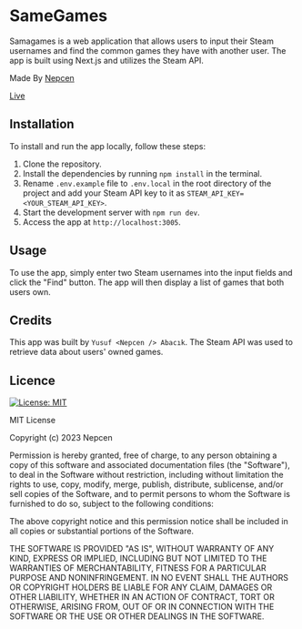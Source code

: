 # SameGames

Samagames is a web application that allows users to input their Steam usernames and find the common games they have with another user. The app is built using Next.js and utilizes the Steam API.

Made By [Nepcen](https://www.linkedin.com/in/yusufabacik/)

[Live](https://same-games.vercel.app/)

## Installation

To install and run the app locally, follow these steps:

1. Clone the repository.
2. Install the dependencies by running `npm install` in the terminal.
3. Rename `.env.example` file to `.env.local` in the root directory of the project and add your Steam API key to it as `STEAM_API_KEY=<YOUR_STEAM_API_KEY>`.
4. Start the development server with `npm run dev`.
5. Access the app at `http://localhost:3005`.

## Usage

To use the app, simply enter two Steam usernames into the input fields and click the "Find" button. The app will then display a list of games that both users own.

## Credits

This app was built by `Yusuf <Nepcen /> Abacık`. The Steam API was used to retrieve data about users' owned games.

## Licence
[![License: MIT](https://img.shields.io/badge/License-MIT-yellow.svg)](https://opensource.org/licenses/MIT)

MIT License

Copyright (c) 2023 Nepcen

Permission is hereby granted, free of charge, to any person obtaining a copy
of this software and associated documentation files (the "Software"), to deal
in the Software without restriction, including without limitation the rights
to use, copy, modify, merge, publish, distribute, sublicense, and/or sell
copies of the Software, and to permit persons to whom the Software is
furnished to do so, subject to the following conditions:

The above copyright notice and this permission notice shall be included in all
copies or substantial portions of the Software.

THE SOFTWARE IS PROVIDED "AS IS", WITHOUT WARRANTY OF ANY KIND, EXPRESS OR
IMPLIED, INCLUDING BUT NOT LIMITED TO THE WARRANTIES OF MERCHANTABILITY,
FITNESS FOR A PARTICULAR PURPOSE AND NONINFRINGEMENT. IN NO EVENT SHALL THE
AUTHORS OR COPYRIGHT HOLDERS BE LIABLE FOR ANY CLAIM, DAMAGES OR OTHER
LIABILITY, WHETHER IN AN ACTION OF CONTRACT, TORT OR OTHERWISE, ARISING FROM,
OUT OF OR IN CONNECTION WITH THE SOFTWARE OR THE USE OR OTHER DEALINGS IN THE
SOFTWARE.
